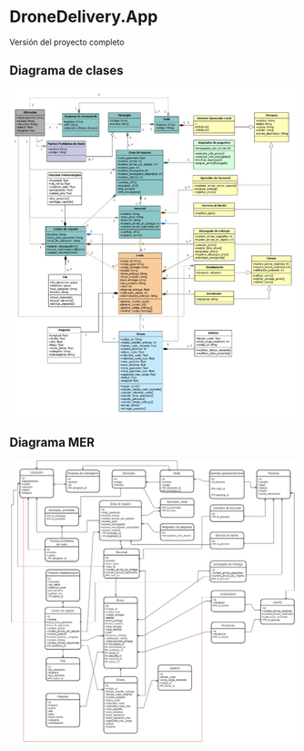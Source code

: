 # **DroneDelivery.App**

Versión del proyecto completo 


## Diagrama de clases

![Diagrama UML](/DIAGRAMA_VERSION_COMPLETA.jpg?raw=true "Diagrama UML")

## Diagrama MER
![Diagrama MER](/MER_DRONES.drawio.png?raw=true "Diagrama MER")

